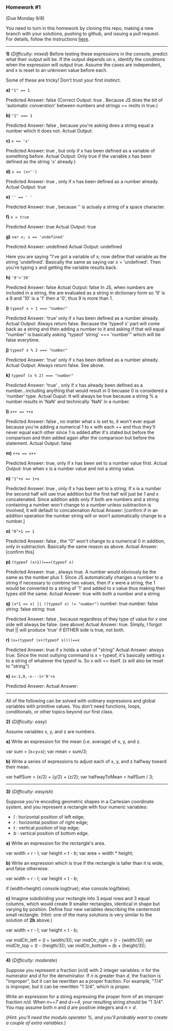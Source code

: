  
### Homework #1
(Due Monday 9/8)

You need to turn in this homework by cloning this repo, making a new branch with your solutions, pushing to github, and issuing a pull request.
For details, follow the instructions [here](http://portlandcodeschool.github.io/jse/2014/05/12/command-line-and-git-slides/#/14).

---

**1)** (_Difficulty: mixed_)
Before testing these expressions in the console, predict what their output will be.  If the output depends on x, identify the conditions when the expression will output true.  Assume the cases are independent, and x is reset to an unknown value before each.

Some of these are tricky!  Don't trust your first instinct.  


**a)** `"1" == 1`

Predicted Answer: false
   (Correct Output: true  . Because JS does the bit of 'automatic converstion' between numbers and strings == reslts in true.)

**b)** `"1" === 1`

Predicted Answer: false , because you're asking does a string equal a number which it does not.
Actual Output:  

**c)** `x == 'x'`

Predicted Answer: true , but only if x has been defined as a variable of something before.
Actual Output: Only true if the variable x has been defined as the string 'x' already.)

**d)** `x == (x+'')`

Predicted Answer: true , only if x has been defined as a number already.
Actual Output: true

**e)** `'' == ' '`

Predicted Answer: true , because '' is actualy a string of a space character.

**f)** `x = true`

Predicted Answer: true
Actual Output: true

**g)** `var x; x == 'undefined'`

Predicted Answer: undefined
Actual Output: undefined

Here you are saying "I've got a variable of x; now define that variable as the string 'undefined'. Basically the same as saying var x = 'undefined'. Then you're typing x and getting the variable results back.

**h)** `'9'<'10'`

Predicted Answer: false
Actual Output: false
In JS, when numbers are included in a string, the are evaluated as a string in dictionary form so '9' is a 9 and '10' is a '1' then a '0', thus 9 is more than 1.

**i)** `typeof x + 1 === "number"`

Predicted Answer: 'true' only if x has been defined as a number already.
Actual Output: Always return false. Because the 'typeof x' part will come back as a string and then adding a number to it and asking if that will equal "number" is basically asking "typeof 'string' === 'number'" which will be false everytime.

**j)** `typeof x % 2 === "number"`

Predicted Answer: 'true' only if x has been defined as a number already.
Actual Output: Always return false. See above.

**k)** `typeof (x % 2) === "number"`

Predicted Answer: 'true' , only if x has already been defined as a number...including anything that would result in 0 becuase 0 is considered a 'number' type.
Actual Ouput: It will always be true because a string % a number results in 'NaN' and technically 'NaN' in a number.

**l)** `x++ == ++x`

Predicted Answer: false , no matter what x is set to, it won't ever equal because you're adding a numerical 1 to x with each ++ and thus they'll never equal each other since 1 is added after it's stated but before the comparison and then added again after the comparison but before the statement.
Actual Output: false

**m)** `++x == x++`

Predicted Answer: true, only if x has been set to a number value first. 
Actual Output: true when x is a number value and not a string value.

**n)** `"1"+x == 1+x`

Predicted Answer: true , only if x has been set to a string. If x is a number the second half will use true addition but the first half will just be 1 and x concatenated. Since addition adds only if both are numbers and a string containing a number won't change to a number unless subtraction is involved, it will default to concatenation
Actual Answer: [confirm if in an addition operation the number string will or won't automatically change to a number.]

**o)** `"0"+1 == 1`

Predicted Answer: false , the "0" won't change to a numerical 0 in addition, only in subtraction. Basically the same reason as above.
Actual Answer: [confirm this]

**p)** `(typeof (x+1))===(typeof x)`	

Predicted Answer: true , always true. A number would obviously be the same as the number plus 1. Since JS automatically changes a number to a string if necessary to combine two values, then if x were a string, the 1 would be converted to a string of '1' and added to x value thus making their types still the same.
Actual Answer: true with both a number and a string

**q)** `(x*1 == x) || ((typeof x) != "number")`
        number: true      number: false
        string: false     string: true

Predicted Answer: false , because regardless of they type of value for x one side will always be false. (see above)
Actual Answer: true. Simply, I forgot that || will produce 'true' if EITHER side is true, not both. 

**r)** `(x=(typeof (x+(typeof x))))==x`

Predicted Answer: true if x holds a value of "string"
Actual Answer: always true. Since the most outlying command is x = typeof, it's basically setting x to a string of whatever the typeof is. So x will == itself. (x will also be reset to "string")

**s)** `x=-1,0,-x---1+'0'+x`

Predicted Answer: 
Actual Answer: 

---

All of the following can be solved with ordinary expressions and global variables with primitive values.  You don't need functions, loops, conditionals, or other topics beyond our first class.

 **2)** (_Difficulty: easy_)

Assume variables x, y, and z are numbers.

**a)**
Write an expression for the mean (i.e. average) of x, y, and z.

var sum = (x+y+x);
var mean = sum/3;

**b)**
Write a series of expressions to adjust each of x, y, and z
halfway toward their mean.

var halfSum = (x/2) + (y/2) + (z/2);
var halfwayToMean = halfSum / 3;

---

**3)** (_Difficulty: easyish_)

Suppose you're encoding geometric shapes in a Cartesian coordinate system, and you represent a rectangle with four numeric variables:

- _l_ : horizontal position of left edge;
- _r_ : horizontal position of right edge;
- _t_ : vertical position of top edge;
- _b_ : vertical position of bottom edge.

**a)**
Write an expression for the rectangle's area.

var width = r - l;
var height = t - b;
var area = width * height;

**b)**
Write an expression which is true if the rectangle is taller than it is wide, and false otherwise.

var width = r - l;
var height = t - b;

if (width<height)
	console.log(true);
else
	console.log(false);

**c)**
Imagine subdividing your rectangle into 3 equal rows and 3 equal columns, which would create 9 smaller rectangles, identical in shape but varying by position.
Define four new variables describing the centermost small rectangle.
(Hint: one of the many solutions is very similar to the solution of **2b** above.)

var width = r - l;
var height = t - b;

var midCtr_left = (l + (width/3));
var midCtr_right = (r - (width/3));
var midCtr_top = (t - (heigth/3));
var midCtr_bottom = (b + (height/3));


---

**4)** (_Difficulty: moderate_)

Suppose you represent a fraction (_n/d_) with 2 integer variables: _n_ for the numerator and _d_ for the denominator.
If _n_ is greater than _d_, the fraction is "improper", but it can be rewritten as a proper fraction.  For example, "7/4" is improper, but it can be rewritten "1 3/4", which is proper.

Write an expression for a string expressing the proper form of an improper fraction _n/d_.  When _n==7_ and _d==4_, your resulting string should be "1 3/4".  You may assume both _n_ and _d_ are positive integers and _n_ > _d_.

(_Hint: you'll need the modulo operator _%_, and you'll probably want to create a couple of extra variables._)
